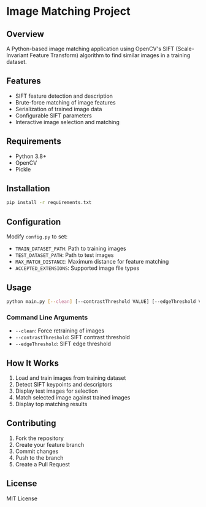 # Image Matching Project

## Overview
A Python-based image matching application using OpenCV's SIFT (Scale-Invariant Feature Transform) algorithm to find similar images in a training dataset.

## Features
- SIFT feature detection and description
- Brute-force matching of image features
- Serialization of trained image data
- Configurable SIFT parameters
- Interactive image selection and matching

## Requirements
- Python 3.8+
- OpenCV
- Pickle

## Installation
```bash
pip install -r requirements.txt
```

## Configuration
Modify `config.py` to set:
- `TRAIN_DATASET_PATH`: Path to training images
- `TEST_DATASET_PATH`: Path to test images
- `MAX_MATCH_DISTANCE`: Maximum distance for feature matching
- `ACCEPTED_EXTENSIONS`: Supported image file types

## Usage
```bash
python main.py [--clean] [--contrastThreshold VALUE] [--edgeThreshold VALUE]
```

### Command Line Arguments
- `--clean`: Force retraining of images
- `--contrastThreshold`: SIFT contrast threshold
- `--edgeThreshold`: SIFT edge threshold

## How It Works
1. Load and train images from training dataset
2. Detect SIFT keypoints and descriptors
3. Display test images for selection
4. Match selected image against trained images
5. Display top matching results

## Contributing
1. Fork the repository
2. Create your feature branch
3. Commit changes
4. Push to the branch
5. Create a Pull Request

## License
MIT License
